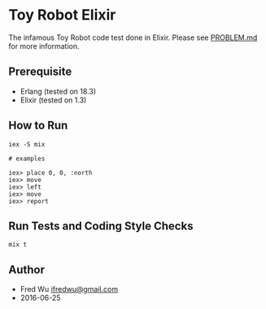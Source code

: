 # Toy Robot Elixir

The infamous Toy Robot code test done in Elixir. Please see [PROBLEM.md](PROBLEM.md) for more information.

## Prerequisite

- Erlang (tested on 18.3)
- Elixir (tested on 1.3)

## How to Run

    iex -S mix

    # examples

    iex> place 0, 0, :north
    iex> move
    iex> left
    iex> move
    iex> report

## Run Tests and Coding Style Checks

    mix t

## Author

- Fred Wu <ifredwu@gmail.com>
- 2016-06-25
